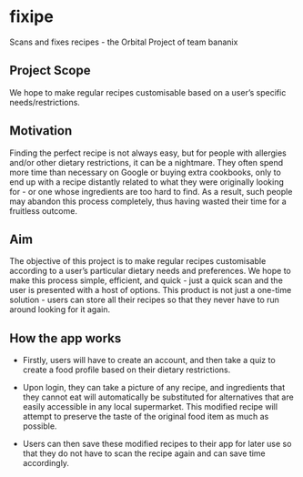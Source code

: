 # fixipe
Scans and fixes recipes - the Orbital Project of team bananix 
## Project Scope
We hope to make regular recipes customisable based on a user’s specific needs/restrictions.

## Motivation
Finding the perfect recipe is not always easy, but for people with allergies and/or other dietary restrictions, it can be a nightmare. They often spend more time than necessary on Google or buying extra cookbooks, only to end up with a recipe distantly related to what they were originally looking for - or one whose ingredients are too hard to find. As a result, such people may abandon this process completely, thus having wasted their time for a fruitless outcome.

## Aim
The objective of this project is to make regular recipes customisable according to a user’s particular dietary needs and preferences. We hope to make this process simple, efficient, and quick - just a quick scan and the user is presented with a host of options. This product is not just a one-time solution - users can store all their recipes so that they never have to run around looking for it again.
## How the app works
- Firstly, users will have to create an account, and then take a quiz to create a food profile based on their dietary restrictions. 

- Upon login, they can take a picture of any recipe, and ingredients that they cannot eat will automatically be substituted for alternatives that are easily accessible in any local supermarket. This modified recipe will attempt to preserve the taste of the original food item as much as possible.

- Users can then save these modified recipes to their app for later use so that they do not have to scan the recipe again and can save time accordingly.
